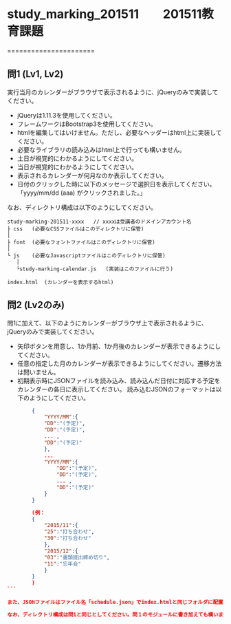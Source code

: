 # study_marking_201511　　201511教育課題
======================

問1 (Lv1, Lv2)
------

実行当月のカレンダーがブラウザで表示されるように、jQueryのみで実装してください。

- jQueryは1.11.3を使用してください。
- フレームワークはBootstrap3を使用してください。
- htmlを編集してはいけません。ただし、必要なヘッダーはhtml上に実装してください。
- 必要なライブラリの読み込みはhtml上で行っても構いません。
- 土日が視覚的にわかるようにしてください。
- 当日が視覚的にわかるようにしてください。
- 表示されるカレンダーが何月なのか表示してください。
- 日付のクリックした時に以下のメッセージで選択日を表示してください。
	「yyyy/mm/dd (aaa) がクリックされました。」

なお、ディレクトリ構成は以下のようにしてください。


	study-marking-201511-xxxx	// xxxxは受講者のドメインアカウント名
	├ css	(必要なCSSファイルはこのディレクトリに保管)
	│
	├ font	(必要なフォントファイルはこのディレクトリに保管)
	│
	└ js	(必要なJavascriptファイルはこのディレクトリに保管)
	   │
	   └study-marking-calendar.js	(実装はこのファイルに行う)

	index.html	(カレンダーを表示するhtml)


問2 (Lv2のみ)
------

問1に加えて、以下のようにカレンダーがブラウザ上で表示されるように、jQueryのみで実装してください。

- 矢印ボタンを用意し、1か月前、1か月後のカレンダーが表示できるようにしてください。
- 任意の指定した月のカレンダーが表示できるようにしてください。遷移方法は問いません。
- 初期表示時にJSONファイルを読み込み、読み込んだ日付に対応する予定をカレンダーの各日に表示してください。
 読み込むJSONのフォーマットは以下のようにしてください。

```JSON
		{
			"YYYY/MM":{
			"DD":"(予定)",
			"DD":"(予定)",
			... ,
			"DD":"(予定)"
			},
			...
			"YYYY/MM":{
				"DD":"(予定)",
				"DD":"(予定)",
				... ,
				"DD":"(予定)"
			}
		}

		(例：
		{
			"2015/11":{
			"25":"打ち合わせ",
			"30":"打ち合わせ"
			},
			"2015/12":{
			"03":"書類提出締め切り",
			"11":"忘年会"
			}
		}
		)
```　
　
また、JSONファイルはファイル名「schedule.json」でindex.htmlと同じフォルダに配置してください。

なお、ディレクトリ構成は問1と同じとしてください。問１のモジュールに書き加えても構いません。
